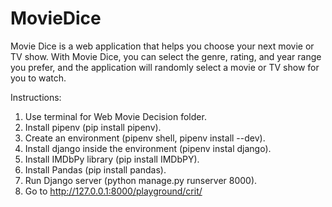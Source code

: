 # MovieDice
Movie Dice is a web application that helps you choose your next movie or TV show. With Movie Dice, you can select the genre, rating, and year range you prefer, and the application will randomly select a movie or TV show for you to watch.  

Instructions:

1. Use terminal for Web Movie Decision folder.
2. Install pipenv (pip install pipenv).
3. Create an environment (pipenv shell, pipenv install --dev).
4. Install django inside the environment (pipenv instal django).
5. Install IMDbPy library (pip install IMDbPY).
6. Install Pandas (pip install pandas).
7. Run Django server (python manage.py runserver 8000).
8. Go to http://127.0.0.1:8000/playground/crit/
